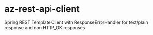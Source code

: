 # az-rest-api-client
Spring REST Template Client with ResponseErrorHandler for text/plain response and non HTTP_OK responses 
